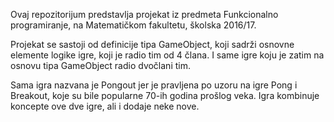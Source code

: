 Ovaj repozitorijum predstavlja projekat iz predmeta Funkcionalno programiranje, na Matematičkom fakultetu, školska 2016/17.

Projekat se sastoji od definicije tipa GameObject, koji sadrži osnovne elemente logike igre, koji je radio tim od 4 člana. I 
same igre koju je zatim na osnovu tipa GameObject radio dvočlani tim.

Sama igra nazvana je Pongout jer je pravljena po uzoru na igre Pong i Breakout, koje su bile popularne 70-ih godina prošlog veka. 
Igra kombinuje koncepte ove dve igre, ali i dodaje neke nove.
